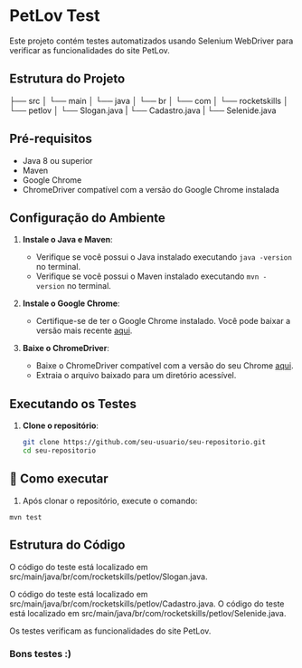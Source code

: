 # PetLov Test

Este projeto contém testes automatizados usando Selenium WebDriver para verificar as funcionalidades do site PetLov.

## Estrutura do Projeto

├── src
│ └── main
│ └── java
│ └── br
│ └── com
│ └── rocketskills
│ └── petlov
│ └── Slogan.java
| └── Cadastro.java
| └── Selenide.java

## Pré-requisitos

- Java 8 ou superior
- Maven
- Google Chrome
- ChromeDriver compatível com a versão do Google Chrome instalada

## Configuração do Ambiente

1. **Instale o Java e Maven**:
   - Verifique se você possui o Java instalado executando `java -version` no terminal.
   - Verifique se você possui o Maven instalado executando `mvn -version` no terminal.

2. **Instale o Google Chrome**:
   - Certifique-se de ter o Google Chrome instalado. Você pode baixar a versão mais recente [aqui](https://www.google.com/chrome/).

3. **Baixe o ChromeDriver**:
   - Baixe o ChromeDriver compatível com a versão do seu Chrome [aqui](https://chromedriver.chromium.org/downloads).
   - Extraia o arquivo baixado para um diretório acessível.

## Executando os Testes

1. **Clone o repositório**:
   ```bash
   git clone https://github.com/seu-usuario/seu-repositorio.git
   cd seu-repositorio

## 🤖 Como executar

1. Após clonar o repositório, execute o comando:
```
mvn test
```
## Estrutura do Código
O código do teste está localizado em src/main/java/br/com/rocketskills/petlov/Slogan.java.

O código do teste está localizado em src/main/java/br/com/rocketskills/petlov/Cadastro.java.
O código do teste está localizado em src/main/java/br/com/rocketskills/petlov/Selenide.java.

Os testes verificam as funcionalidades do site PetLov.

### Bons testes :)
